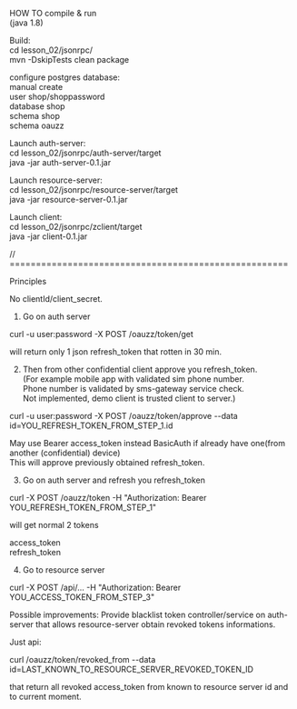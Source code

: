 HOW TO compile & run  
(java 1.8)

Build:  
cd lesson_02/jsonrpc/  
mvn -DskipTests clean package 

configure postgres database:  
manual create  
user shop/shoppassword  
database shop  
schema shop  
schema oauzz  
  
Launch auth-server:  
cd lesson_02/jsonrpc/auth-server/target  
java -jar auth-server-0.1.jar  
  
Launch resource-server:  
cd lesson_02/jsonrpc/resource-server/target  
java -jar resource-server-0.1.jar  
  
Launch client:  
cd lesson_02/jsonrpc/zclient/target  
java -jar client-0.1.jar  
  
  
  
// =====================================================  
  
Principles

No clientId/client_secret. 
   

1. Go on auth server 
 
curl -u user:password -X POST /oauzz/token/get
  
will return only 1 json refresh_token that rotten in 30 min.
      
  
       
2. Then from other confidential client approve you refresh_token.  
(For example mobile app with validated sim phone number.  
Phone number is validated by sms-gateway service check.   
Not implemented, demo client is trusted client to server.)  
  
curl -u user:password -X POST /oauzz/token/approve --data id=YOU_REFRESH_TOKEN_FROM_STEP_1.id  
  
May use Bearer access_token instead BasicAuth if already have one(from another (confidential) device)  
This will approve previously obtained refresh_token.  
  
  
  
3. Go on auth server and refresh you refresh_token  
  
curl -X POST /oauzz/token -H "Authorization: Bearer YOU_REFRESH_TOKEN_FROM_STEP_1"  
  
will get normal 2 tokens  
  
access_token  
refresh_token  
  
  
     
4. Go to resource server
  
curl -X POST /api/... -H "Authorization: Bearer YOU_ACCESS_TOKEN_FROM_STEP_3"  
  
  
  
Possible improvements:
Provide blacklist token controller/service on auth-server that allows resource-server
obtain revoked tokens informations.
  
Just api:

curl /oauzz/token/revoked_from --data id=LAST_KNOWN_TO_RESOURCE_SERVER_REVOKED_TOKEN_ID
  
that return all revoked access_token from known to resource server id and to current moment.
  
